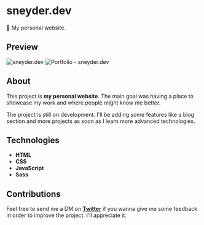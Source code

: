 # sneyder.dev
📌 My personal website.

## Preview
![sneyder.dev](https://raw.githubusercontent.com/sneyderdev/sneyder.dev/master/assets/gifs/sneyder-dev.gif)
![Portfolio - sneyder.dev](https://raw.githubusercontent.com/sneyderdev/sneyder.dev/master/assets/gifs/sneyder-dev2.gif)

## About
This project is **my personal website**. The main goal was having a place to showcase my work and where people might know me better.

The project is still on development. I'll be adding some features like a blog section and more projects as soon as I learn more advanced technologies.

## Technologies
- **HTML**
- **CSS**
- **JavaScript**
- **Sass**

## Contributions
Feel free to send me a DM on **[Twitter](https://twitter.com/sneyderdev)** if you wanna give me some feedback in order to improve the project. I'll appreciate it.